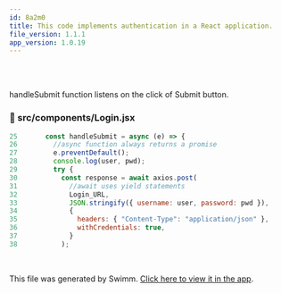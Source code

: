 ```yaml
---
id: 8a2m0
title: This code implements authentication in a React application.
file_version: 1.1.1
app_version: 1.0.19
---
```


<br/>

<br/>

handleSubmit function listens on the click of Submit button.
<!-- NOTE-swimm-snippet: the lines below link your snippet to Swimm -->
### 📄 src/components/Login.jsx
<!-- collapsed -->

```javascript
25       const handleSubmit = async (e) => {
26         //async function always returns a promise
27         e.preventDefault();
28         console.log(user, pwd);
29         try {
30           const response = await axios.post(
31             //await uses yield statements
32             Login_URL,
33             JSON.stringify({ username: user, password: pwd }),
34             {
35               headers: { "Content-Type": "application/json" },
36               withCredentials: true,
37             }
38           );
```

<br/>

This file was generated by Swimm. [Click here to view it in the app](https://app.swimm.io/repos/Z2l0aHViJTNBJTNBYXV0aC1mb3JtJTNBJTNBQW5udUNvZGU=/docs/8a2m0).

